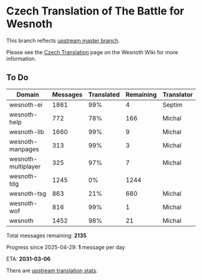 # Czech Translation of The Battle for Wesnoth

This branch reflects [upstream master branch](https://github.com/wesnoth/wesnoth/tree/master).

Please see the [Czech Translation](https://wiki.wesnoth.org/CzechTranslation) page on the Wesnoth Wiki for more information.

## To Do

Domain | Messages | Translated | Remaining | Translator
------ | -------- | ---------- | --------- | ----------
wesnoth-ei | 1861 | 99% | 4 | Septim
wesnoth-help | 772 | 78% | 166 | Michal
wesnoth-lib | 1660 | 99% | 9 | Michal
wesnoth-manpages | 313 | 99% | 3 | Michal
wesnoth-multiplayer | 325 | 97% | 7 | Michal
wesnoth-tdg | 1245 | 0% | 1244 |
wesnoth-tsg | 863 | 21% | 680 | Michal
wesnoth-wof | 816 | 99% | 1 | Michal
wesnoth | 1452 | 98% | 21 | Michal

Total messages remaining: **2135**

Progress since 2025-04-29: **1** message per day

ETA: **2031-03-06**

There are [upstream translation stats](https://www.wesnoth.org/gettext/?view=langs&version=master&lang=cs).

